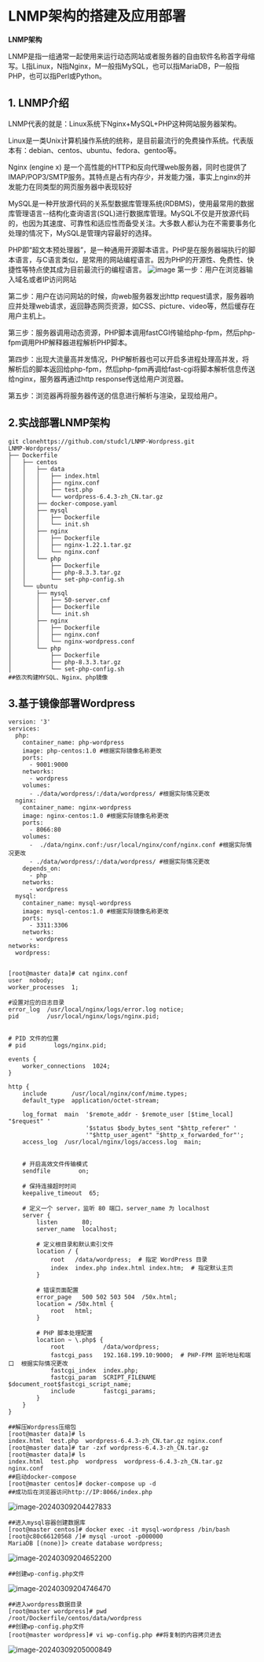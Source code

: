 # LNMP架构的搭建及应用部署

**LNMP架构**

LNMP是指一组通常一起使用来运行动态网站或者服务器的自由软件名称首字母缩写。L指Linux，N指Nginx，M一般指MySQL，也可以指MariaDB，P一般指PHP，也可以指Perl或Python。

## **1. LNMP介绍**

LNMP代表的就是：Linux系统下Nginx+MySQL+PHP这种网站服务器架构。

Linux是一类Unix计算机操作系统的统称，是目前最流行的免费操作系统。代表版本有：debian、centos、ubuntu、fedora、gentoo等。

Nginx (engine x) 是一个高性能的HTTP和反向代理web服务器，同时也提供了IMAP/POP3/SMTP服务。其特点是占有内存少，并发能力强，事实上nginx的并发能力在同类型的网页服务器中表现较好

MySQL是一种开放源代码的关系型数据库管理系统(RDBMS)，使用最常用的数据库管理语言--结构化查询语言(SQL)进行数据库管理。MySQL不仅是开放源代码的，也因为其速度、可靠性和适应性而备受关注。大多数人都认为在不需要事务化处理的情况下，MySQL是管理内容最好的选择。

PHP即“超文本预处理器”，是一种通用开源脚本语言。PHP是在服务器端执行的脚本语言，与C语言类似，是常用的网站编程语言。因为PHP的开源性、免费性、快捷性等特点使其成为目前最流行的编程语言。
![image](https://github.com/studcl/LNMP-Wordpress/blob/master/image-20240309202102789.png)
第一步：用户在浏览器输入域名或者IP访问网站

第二步：用户在访问网站的时候，向web服务器发出http request请求，服务器响应并处理web请求，返回静态网页资源，如CSS、picture、video等，然后缓存在用户主机上。

第三步：服务器调用动态资源，PHP脚本调用fastCGI传输给php-fpm，然后php-fpm调用PHP解释器进程解析PHP脚本。

第四步：出现大流量高并发情况，PHP解析器也可以开启多进程处理高并发，将解析后的脚本返回给php-fpm，然后php-fpm再调给fast-cgi将脚本解析信息传送给nginx，服务器再通过http response传送给用户浏览器。

第五步：浏览器再将服务器传送的信息进行解析与渲染，呈现给用户。
## 2.**实战部署LNMP架构**

```
git clonehttps://github.com/studcl/LNMP-Wordpress.git
LNMP-Wordpress/
├── Dockerfile
│   ├── centos
│   │   ├── data
│   │   │   ├── index.html
│   │   │   ├── nginx.conf
│   │   │   ├── test.php
│   │   │   └── wordpress-6.4.3-zh_CN.tar.gz
│   │   ├── docker-compose.yaml
│   │   ├── mysql
│   │   │   ├── Dockerfile
│   │   │   └── init.sh
│   │   ├── nginx
│   │   │   ├── Dockerfile
│   │   │   ├── nginx-1.22.1.tar.gz
│   │   │   └── nginx.conf
│   │   └── php
│   │       ├── Dockerfile
│   │       ├── php-8.3.3.tar.gz
│   │       └── set-php-config.sh
│   └── ubuntu
│       ├── mysql
│       │   ├── 50-server.cnf
│       │   ├── Dockerfile
│       │   └── init.sh
│       ├── nginx
│       │   ├── Dockerfile
│       │   ├── nginx.conf
│       │   └── nginx-wordpress.conf
│       └── php
│           ├── Dockerfile
│           ├── php-8.3.3.tar.gz
│           └── set-php-config.sh
##依次构建MYSQL、Nginx、php镜像
```

## 3.基于镜像部署Wordpress

```
version: '3'
services:
  php:
    container_name: php-wordpress
    image: php-centos:1.0 #根据实际镜像名称更改
    ports:
      - 9001:9000 
    networks:
      - wordpress
    volumes:
      - ./data/wordpress/:/data/wordpress/ #根据实际情况更改
  nginx:
    container_name: nginx-wordpress
    image: nginx-centos:1.0 #根据实际镜像名称更改
    ports:
      - 8066:80
    volumes:
      -  ./data/nginx.conf:/usr/local/nginx/conf/nginx.conf #根据实际情况更改
      - ./data/wordpress/:/data/wordpress/ #根据实际情况更改
    depends_on:
      - php
    networks:
      - wordpress
  mysql:
    container_name: mysql-wordpress
    image: mysql-centos:1.0 #根据实际镜像名称更改
    ports:
      - 3311:3306
    networks:
      - wordpress
networks:
  wordpress:


[root@master data]# cat nginx.conf 
user  nobody;  
worker_processes  1;  

#设置对应的日志目录
error_log  /usr/local/nginx/logs/error.log notice;
pid        /usr/local/nginx/logs/nginx.pid;
  
  
# PID 文件的位置  
# pid        logs/nginx.pid;  
  
events {  
    worker_connections  1024;  
}  
  
http {  
    include       /usr/local/nginx/conf/mime.types;  
    default_type  application/octet-stream;  
    
    log_format  main  '$remote_addr - $remote_user [$time_local] "$request" '
                      '$status $body_bytes_sent "$http_referer" '
                      '"$http_user_agent" "$http_x_forwarded_for"';
    access_log  /usr/local/nginx/logs/access.log  main;

  
    # 开启高效文件传输模式  
    sendfile        on;  
  
    # 保持连接超时时间  
    keepalive_timeout  65;  
  
    # 定义一个 server，监听 80 端口，server_name 为 localhost  
    server {  
        listen       80;  
        server_name  localhost;  
  
        # 定义根目录和默认索引文件  
        location / {  
            root   /data/wordpress;  # 指定 WordPress 目录  
            index  index.php index.html index.htm;  # 指定默认主页  
        }  
  
        # 错误页面配置  
        error_page   500 502 503 504  /50x.html;  
        location = /50x.html {  
            root   html;  
        }  
  
        # PHP 脚本处理配置  
        location ~ \.php$ {  
            root           /data/wordpress;  
            fastcgi_pass   192.168.199.10:9000;  # PHP-FPM 监听地址和端口  根据实际情况更改
            fastcgi_index  index.php;  
            fastcgi_param  SCRIPT_FILENAME  $document_root$fastcgi_script_name;  
            include        fastcgi_params;  
        }  
    }  
}

##解压Wordpress压缩包
[root@master data]# ls
index.html  test.php  wordpress-6.4.3-zh_CN.tar.gz nginx.conf
[root@master data]# tar -zxf wordpress-6.4.3-zh_CN.tar.gz 
[root@master data]# ls
index.html  test.php  wordpress  wordpress-6.4.3-zh_CN.tar.gz nginx.conf
##启动docker-compose
[root@master centos]# docker-compose up -d
##成功后在浏览器访问http://IP:8066/index.php
```

![image-20240309204427833](https://github.com/studcl/LNMP-Wordpress/blob/master/image-20240309204427833.png)

```
##进入mysql容器创建数据库
[root@master centos]# docker exec -it mysql-wordpress /bin/bash
[root@c80c66120568 /]# mysql -uroot -p000000
MariaDB [(none)]> create database wordpress;

```

![image-20240309204652200](https://github.com/studcl/LNMP-Wordpress/blob/master/image-20240309204652200.png)

```
##创建wp-config.php文件
```

![image-20240309204746470](https://github.com/studcl/LNMP-Wordpress/blob/master/image-20240309204746470.png)

```
##进入wordpress数据目录
[root@master wordpress]# pwd
/root/Dockerfile/centos/data/wordpress
##创建wp-config.php文件
[root@master wordpress]# vi wp-config.php ##将复制的内容拷贝进去
```

![image-20240309205000849](https://github.com/studcl/LNMP-Wordpress/blob/master/image-20240309205000849.png)
